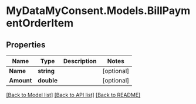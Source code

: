 # MyDataMyConsent.Models.BillPaymentOrderItem

## Properties

Name | Type | Description | Notes
------------ | ------------- | ------------- | -------------
**Name** | **string** |  | [optional] 
**Amount** | **double** |  | [optional] 

[[Back to Model list]](../README.md#documentation-for-models) [[Back to API list]](../README.md#documentation-for-api-endpoints) [[Back to README]](../README.md)

